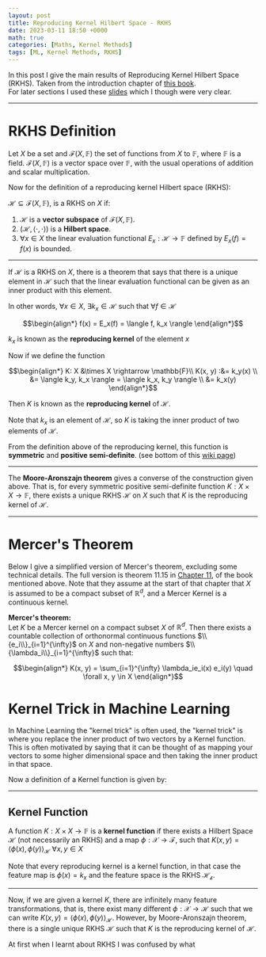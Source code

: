 ```yaml
---
layout: post
title: Reproducing Kernel Hilbert Space - RKHS
date: 2023-03-11 18:50 +0000
math: true
categories: [Maths, Kernel Methods]
tags: [ML, Kernel Methods, RKHS]
---
```


In this post I give the main results of Reproducing Kernel Hilbert Space (RKHS). Taken from the introduction chapter of [this book](https://www.cambridge.org/core/books/an-introduction-to-the-theory-of-reproducing-kernel-hilbert-spaces/introduction/6441D25013A86ED66AFC17CD28C76CAF).  
For later sections I used these [slides](http://www.gatsby.ucl.ac.uk/~gretton/coursefiles/RKHS2013_slides1.pdf) which I though were very clear.

***

# RKHS Definition

Let $X$ be a set and $\mathcal{F}(X, \mathbb{F})$ the set of functions from $X$ to $\mathbb{F}$, where $\mathbb{F}$ is a field. $\mathcal{F}(X, \mathbb{F})$ is a vector space over $\mathbb{F}$, with the usual operations of addition and scalar multiplication.

Now for the definition of a reproducing kernel Hilbert space (RKHS):

$\mathcal{H} \subseteq \mathcal{F}(X, \mathbb{F})$, is a RKHS on $X$ if:

1. $\mathcal{H}$ is a **vector subspace** of $\mathcal{F}(X, \mathbb{F})$.
2. $(\mathcal{H}, \langle \cdot, \cdot \rangle)$ is a **Hilbert space**.
3. $\forall x \in X$ the linear evaluation functional $E_x: \mathcal{H} \rightarrow \mathbb{F}$ defined by $E_x(f) = f(x)$ is bounded.

***

If $\mathcal{H}$ is a RKHS on $X$, there is a theorem that says that there is a unique element in $\mathcal{H}$ such that the linear evaluation functional can be given as an inner product with this element.  

In other words, $\forall x \in X$, $\exists k_x \in \mathcal{H}$ such that $\forall f \in \mathcal{H}$

$$\begin{align*}
f(x) = E_x(f) = \langle f, k_x \rangle
\end{align*}$$

$k_x$ is known as the **reproducing kernel** of the element $x$

Now if we define the function

$$\begin{align*}
K: X &\times X \rightarrow \mathbb{F}\\
K(x, y) :&= k_y(x) \\
&= \langle k_y, k_x \rangle = \langle k_x, k_y \rangle \\
&= k_x(y)
\end{align*}$$

Then $K$ is known as the **reproducing kernel** of $\mathcal{H}$.  


Note that $k_x$ is an element of $\mathcal{H}$, so $K$ is taking the inner product of two elements of $\mathcal{H}$.

From the definition above of the reproducing kernel, this function is **symmetric** and **positive semi-definite**. (see bottom of this [wiki page](https://en.wikipedia.org/wiki/Positive-definite_kernel#Definition))

***


The **Moore-Aronszajn theorem** gives a converse of the construction given above. That is, for every symmetric positive semi-definite function $K: X \times X \rightarrow \mathbb{F}$, there exists a unique RKHS $\mathcal{H}$ on $X$ such that $K$ is the reproducing kernel of $\mathcal{H}$. 

***

# Mercer's Theorem

Below I give a simplified version of Mercer's theorem, excluding some technical details. The full version is theorem 11.15 in [Chapter 11](https://www.cambridge.org/core/books/an-introduction-to-the-theory-of-reproducing-kernel-hilbert-spaces/applications-of-rkhs-to-integral-operators/8AC0B047A0D4C081770508A2846039D1), of the book mentioned above.
Note that they assume at the start of that chapter that $X$ is assumed to be a compact subset of $\mathbb{R}^d$, and a Mercer Kernel is a continuous kernel.

**Mercer's theorem:**  
Let $K$ be a Mercer kernel on a compact subset $X$ of $\mathbb{R}^d$. Then there exists a countable collection of orthonormal continuous functions $\\{e_i\\}_{i=1}^{\infty}$ on $X$ and non-negative numbers $\\{\lambda_i\\}_{i=1}^{\infty}$ 
such that:

$$\begin{align*}
 K(x, y) = \sum_{i=1}^{\infty} \lambda_ie_i(x) e_i(y) \quad \forall x, y \in X
\end{align*}$$

# Kernel Trick in Machine Learning

In Machine Learning the "kernel trick" is often used, the "kernel trick" is where you replace the inner product of two vectors by a Kernel function. This is often motivated by saying that it can be thought of as mapping your vectors to some higher dimensional space and then taking the inner product in that space. 

Now a definition of a Kernel function is given by:

***

## Kernel Function

A function $K: X \times X \rightarrow \mathbb{F}$  is a **kernel function** if there exists a Hilbert Space  $\mathcal{H}$ (not necessarily an RKHS) and a map $\phi : \mathcal{X} \rightarrow \mathcal{F}$, such that  $K(x, y) = \langle \phi(x), \phi(y) \rangle_{\mathcal{H}} \; \forall x, y \in X$

Note that every reproducing kernel is a kernel function, in that case the feature map is $\phi(x) = k_x$ and the feature space is the RKHS $\mathcal{H_k}$.

***

Now, if we are given a kernel $K$, there are infinitely many feature transformations, that is, there exist many different $\phi: \mathcal{X} \rightarrow \mathcal{H}$ such that we can write $K(x, y) = \langle \phi(x), \phi(y) \rangle_{\mathcal{H}}$. However, by Moore-Aronszajn theorem, there is a single unique RKHS $\mathcal{H}$ such that $K$ is the reproducing kernel of $\mathcal{H}$. 

At first when I learnt about RKHS I was confused by what 

